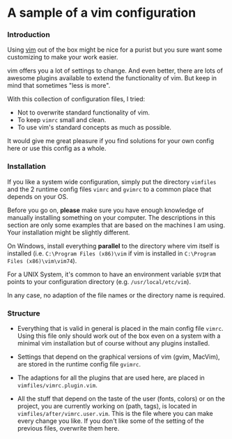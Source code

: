 # A sample of a vim configuration

[vim]: http://vim.org

### Introduction
Using [vim] out of the box might be nice for a purist but you sure want some customizing to make your work easier.

vim offers you a lot of settings to change. And even better, there are lots of awesome plugins available to extend the functionality of vim. But keep in mind that sometimes "less is more".

With this collection of configuration files, I tried:

* Not to overwrite standard functionality of vim.
* To keep `vimrc` small and clean.
* To use vim's standard concepts as much as possible.

It would give me great pleasure if you find solutions for your own config here or use this config as a whole.

### Installation
If you like a system wide configuration, simply put the directory `vimfiles` and the 2 runtime config files `vimrc` and `gvimrc` to a common place that depends on your OS.

Before you go on, **please** make sure you have enough knowledge of manually installing something on your computer. The descriptions in this section are only some examples that are based on the machines I am using. Your installation might be slightly different.

On Windows, install everything **parallel** to the directory where vim itself is installed (i.e. `C:\Program Files (x86)\vim` if vim is installed in `C:\Program Files (x86)\vim\vim74`).

For a UNIX System, it's common to have an environment variable `$VIM` that points to your configuration directory (e.g. `/usr/local/etc/vim`).

In any case, no adaption of the file names or the directory name is required.

### Structure
* Everything that is valid in general is placed in the main config file `vimrc`. Using this file only should work out of the box even on a system with a minimal vim installation but of course without any plugins installed.

* Settings that depend on the graphical versions of vim (gvim, MacVim), are stored in the runtime config file `gvimrc`.

* The adaptions for all the plugins that are used here, are placed in `vimfiles/vimrc.plugin.vim`.

* All the stuff that depend on the taste of the user (fonts, colors) or on the project, you are currently working on (path, tags), is located in `vimfiles/after/vimrc.user.vim`. This is the file where you can make every change you like. If you don't like some of the setting of the previous files, overwrite them here.
